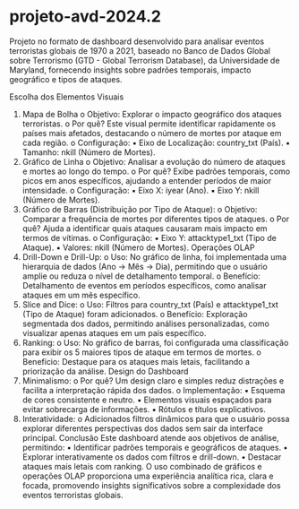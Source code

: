 # projeto-avd-2024.2
Projeto no formato de dashboard desenvolvido para analisar eventos terroristas globais de 1970 a 2021, baseado no Banco de Dados Global sobre Terrorismo (GTD - Global Terrorism Database), da Universidade de Maryland, fornecendo insights sobre padrões temporais, impacto geográfico e tipos de ataques.

Escolha dos Elementos Visuais 
1. Mapa de Bolha 
o Objetivo: Explorar o impacto geográfico dos ataques terroristas. 
o Por quê? Este visual permite identificar rapidamente os países mais afetados, 
destacando o número de mortes por ataque em cada região. 
o Configuração: 
▪ Eixo de Localização: country_txt (País). 
▪ Tamanho: nkill (Número de Mortes). 
2. Gráfico de Linha 
o Objetivo: Analisar a evolução do número de ataques e mortes ao longo do tempo. 
o Por quê? Exibe padrões temporais, como picos em anos específicos, ajudando a 
entender períodos de maior intensidade. 
o Configuração: 
▪ Eixo X: iyear (Ano). 
▪ Eixo Y: nkill (Número de Mortes). 
3. Gráfico de Barras (Distribuição por Tipo de Ataque): 
o Objetivo: Comparar a frequência de mortes por diferentes tipos de ataques. 
o Por quê? Ajuda a identificar quais ataques causaram mais impacto em termos de 
vítimas. 
o Configuração: 
▪ Eixo Y: attacktype1_txt (Tipo de Ataque). 
▪ Valores: nkill (Número de Mortes). 
Operações OLAP 
1. Drill-Down e Drill-Up: 
o Uso: No gráfico de linha, foi implementada uma hierarquia de dados (Ano → Mês → 
Dia), permitindo que o usuário amplie ou reduza o nível de detalhamento temporal. 
o Benefício: Detalhamento de eventos em períodos específicos, como analisar ataques 
em um mês específico. 
2. Slice and Dice: 
o Uso: Filtros para country_txt (País) e attacktype1_txt (Tipo de Ataque) foram 
adicionados. 
o Benefício: Exploração segmentada dos dados, permitindo análises personalizadas, 
como visualizar apenas ataques em um país específico. 
3. Ranking: 
o Uso: No gráfico de barras, foi configurada uma classificação para exibir os 5 maiores 
tipos de ataque em termos de mortes. 
o Benefício: Destaque para os ataques mais letais, facilitando a priorização da análise. 
Design do Dashboard 
1. Minimalismo: 
o Por quê? Um design claro e simples reduz distrações e facilita a interpretação rápida 
dos dados. 
o Implementação: 
▪ Esquema de cores consistente e neutro. 
▪ Elementos visuais espaçados para evitar sobrecarga de informações. 
▪ Rótulos e títulos explicativos. 
2. Interatividade: 
o Adicionados filtros dinâmicos para que o usuário possa explorar diferentes 
perspectivas dos dados sem sair da interface principal. 
Conclusão 
Este dashboard atende aos objetivos de análise, permitindo: 
• Identificar padrões temporais e geográficos de ataques. 
• Explorar interativamente os dados com filtros e drill-down. 
• Destacar ataques mais letais com ranking. 
O uso combinado de gráficos e operações OLAP proporciona uma experiência analítica rica, clara 
e focada, promovendo insights significativos sobre a complexidade dos eventos terroristas globais.
